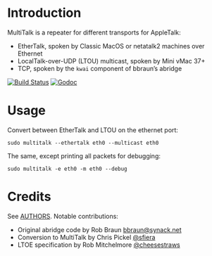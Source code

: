 # Introduction

MultiTalk is a repeater for different transports for AppleTalk:
* EtherTalk, spoken by Classic MacOS or netatalk2 machines over Ethernet
* LocalTalk-over-UDP (LTOU) multicast, spoken by Mini vMac 37+
* TCP, spoken by the `kwai` component of bbraun’s abridge

[![Build Status](https://cloud.drone.io/api/badges/sfiera/multitalk/status.svg)](https://cloud.drone.io/sfiera/multitalk) [![Godoc](https://godoc.org/github.com/sfiera/multitalk/pkg?status.svg)](https://godoc.org/github.com/sfiera/multitalk/pkg)

# Usage

Convert between EtherTalk and LTOU on the ethernet port:

    sudo multitalk --ethertalk eth0 --multicast eth0

The same, except printing all packets for debugging:

    sudo multitalk -e eth0 -m eth0 --debug

# Credits

See [AUTHORS](AUTHORS). Notable contributions:

* Original abridge code by Rob Braun <bbraun@synack.net>
* Conversion to MultiTalk by Chris Pickel [@sfiera](https://github.com/sfiera)
* LTOE specification by Rob Mitchelmore [@cheesestraws](https://github.com/cheesestraws)
